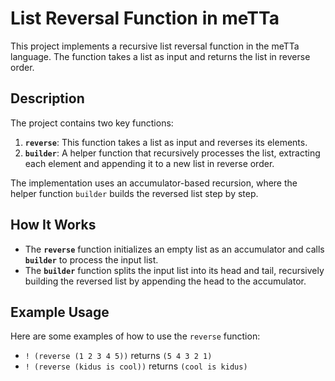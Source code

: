 # List Reversal Function in meTTa

This project implements a recursive list reversal function in the meTTa language. The function takes a list as input and returns the list in reverse order.

## Description

The project contains two key functions:

1. **`reverse`**: This function takes a list as input and reverses its elements.
2. **`builder`**: A helper function that recursively processes the list, extracting each element and appending it to a new list in reverse order.

The implementation uses an accumulator-based recursion, where the helper function `builder` builds the reversed list step by step.

## How It Works

- The **`reverse`** function initializes an empty list as an accumulator and calls **`builder`** to process the input list.
- The **`builder`** function splits the input list into its head and tail, recursively building the reversed list by appending the head to the accumulator.

## Example Usage

Here are some examples of how to use the `reverse` function:
- `! (reverse (1 2 3 4 5))` returns `(5 4 3 2 1)`
- `! (reverse (kidus is cool))` returns `(cool is kidus)`
